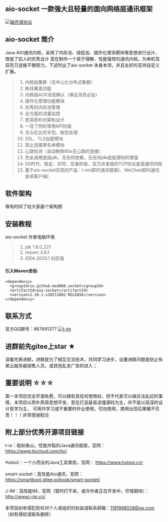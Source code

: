 ## aio-socket 一款强大且轻量的面向网络层通讯框架

[![输开源协议](https://img.shields.io/badge/License-Apache--2.0-brightgreen.svg "Apache")](https://www.apache.org/licenses/LICENSE-2.0)
## aio-socket 简介

Java AIO通讯内核，采用了内存池、线程池、插件化增添模块等思想进行设计，借鉴了前人的优秀设计
意在制作一个易于理解、性能强悍的通讯内核。为单机驾驭百万连接不懈努力。下述列出了aio-socket
本身本领，并且友好的支持自定义扩展。
> 1. 内核级集群（去中心化分布式集群）
> 2. 断线重连功能
> 3. 内核级ACK消息确认（保证消息必达）
> 4. 插件化管理功能模块
> 5. 优秀的内存池管理
> 6. 全方面的流量监控
> 7. 质简质朴的架构设计
> 8. 一目了然的常用API封装
> 9. 无与伦比的半包、粘包处理
> 10. SSL、TLS加密模块
> 11. 禁止连接黑名单模块
> 12. 心跳检测（自动剔除60s无心跳的连接）
> 13. 完全调用底层jdk，无任何依赖，无任何jdk底层源码的增强
> 14. 5G时代、稳定、实时、亚毫秒级、百万并发级的TCP协议底层通讯内核
> 15. 基于aio-socket实现的产品：t-im(即时通讯框架)、WeChat(即时通讯安卓客户端)

## 软件架构
等有时间了给大家画个架构图


## 安装教程
aio-socket 作者电脑环境
> 1. jdk 1.8.0_221
> 2. maven 3.6.1
> 3. IDEA 2020.1 社区版
#### 引入Maven坐标  
~~~
<dependency>
  <groupId>io.github.mxd888.socket</groupId>
  <artifactId>aio-socket</artifactId>
  <version>2.10.1.v20211002-RELEASE</version>
</dependency>
~~~
## 联系方式

   官方QQ群号：867691377 
   <a target="_blank"  href="https://jq.qq.com/?_wv=1027&k=Gd6P6BcT">
   <img border="0" src="//pub.idqqimg.com/wpa/images/group.png" alt="t-im" title="t-im"></a><br>

## 进群前先gitee上star ★
   请看完再进群，进群是为了相互交流技术，共同学习进步，设置进群问题是防止有某云服务器销售人员，或其他乱发广告的进入；

## 重要说明 ☆☆☆

   第一本项目完全开源免费，可以拥有其任何使用权，但不代表可以做非法乱纪的事情，本项目以质朴质简思想开发，意在打造最易读懂源码为主，并不是以高深的设计哲学为主，
   可用作学习或不重要的作业使用，切勿商用，商用出现后果概不负责！！！非常感谢配合

## 附上部分优秀开源项目链接
   
   t-io：稳如泰山，性能炸裂的Java通讯框架，官网：  https://www.tiocloud.com/tio/  <br>  
   Hutool：一个小而全的Java工具类库，官网：  https://www.hutool.cn/   <br>  
   smart-socket：高性能Aio通讯，官网： https://smartboot.gitee.io/book/smart-socket/    <br>  
   J-IM：高性能IM，官网（暂时打不来，或许作者正在开发中，尽情期待）：  http://www.j-im.cn/ <br>  
   本项目如有侵犯到任何个人或组织的权益请联系邮箱：1191998028@qq.com （如有侵权请联系删除）